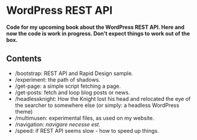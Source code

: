 # WordPress REST API

**Code for my upcoming book about the WordPress REST API. Here and now the code is work in progress. Don't expect things to work out of the box.**

## Contents

* /bootstrap: REST API and Rapid Design sample.
* /experiment: the path of shadows.
* /get-page: a simple script fetching a page.
* /get-posts: fetch and loop blog posts or news.
* /headlessknight: How the Knight lost his head and relocated the eye of the searcher to somewhere else (or simply: a headless WordPress theme)
* /multimusen: experimental files, as used on my website.
* /navigation: *navigare necesse est.*
* /speed: if REST API seems slow - how to speed up things.
